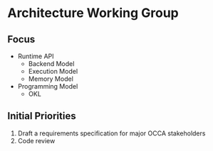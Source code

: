 # Architecture Working Group

## Focus

- Runtime API
  - Backend Model
  - Execution Model
  - Memory Model
- Programming Model
  - OKL

## Initial Priorities

1. Draft a requirements specification for major OCCA stakeholders  
2. Code review 